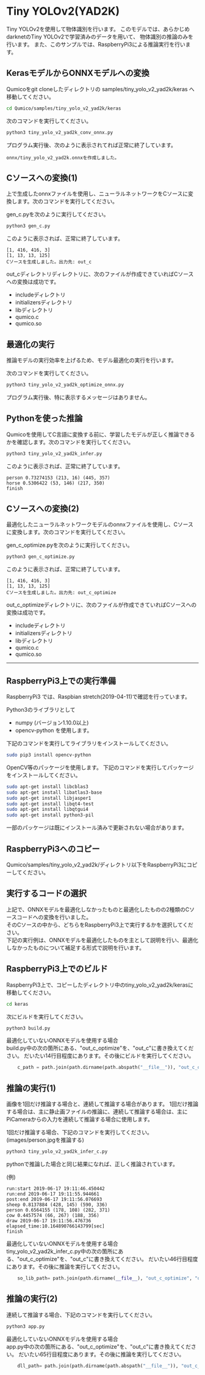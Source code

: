 # Tiny YOLOv2(YAD2K)
Tiny YOLOv2を使用して物体識別を行います。
このモデルでは、あらかじめdarknetのTiny YOLOv2で学習済みのデータを用いて、
物体識別の推論のみを行います。
また、このサンプルでは、RaspberryPi3による推論実行を行います。

## KerasモデルからONNXモデルへの変換
Qumicoをgit cloneしたディレクトリの samples/tiny_yolo_v2_yad2k/keras へ移動してください。
```sh
cd Qumico/samples/tiny_yolo_v2_yad2k/keras
```

次のコマンドを実行してください。

```sh
python3 tiny_yolo_v2_yad2k_conv_onnx.py
```
プログラム実行後、次のように表示されてれば正常に終了しています。
```
onnx/tiny_yolo_v2_yad2k.onnxを作成しました。
```

## Cソースへの変換(1)
上で生成したonnxファイルを使用し、ニューラルネットワークをCソースに変換します。次のコマンドを実行してください。

gen_c.pyを次のように実行してください。
```sh
python3 gen_c.py 
```
このように表示されば、正常に終了しています。
```
[1, 416, 416, 3]
[1, 13, 13, 125]
Cソースを生成しました。出力先: out_c
```

out_cディレクトリディレクトリに、次のファイルが作成できていればCソースへの変換は成功です。
- includeディレクトリ
- initializersディレクトリ
- libディレクトリ
- qumico.c
- qumico.so



## 最適化の実行
推論モデルの実行効率を上げるため、モデル最適化の実行を行います。

次のコマンドを実行してください。

```sh
python3 tiny_yolo_v2_yad2k_optimize_onnx.py
```
プログラム実行後、特に表示するメッセージはありません。


## Pythonを使った推論
Qumicoを使用してC言語に変換する前に、学習したモデルが正しく推論できるかを確認します。次のコマンドを実行してください。
```sh
python3 tiny_yolo_v2_yad2k_infer.py
```

このように表示されば、正常に終了しています。
```
person 0.73274153 (213, 16) (445, 357)
horse 0.5306422 (53, 146) (217, 350)
finish
```

## Cソースへの変換(2)
最適化したニューラルネットワークモデルのonnxファイルを使用し、Cソースに変換します。次のコマンドを実行してください。

gen_c_optimize.pyを次のように実行してください。
```sh
python3 gen_c_optimize.py 
```
このように表示されば、正常に終了しています。
```
[1, 416, 416, 3]
[1, 13, 13, 125]
Cソースを生成しました。出力先: out_c_optimize
```
out_c_optimizeディレクトリに、次のファイルが作成できていればCソースへの変換は成功です。

- includeディレクトリ
- initializersディレクトリ
- libディレクトリ
- qumico.c
- qumico.so


---------------------------------------------------------------------------------------------------------------------------

## RaspberryPi3上での実行準備

RaspberryPi3 では、Raspbian stretch(2019-04-11)で確認を行っています。

Python3のライブラリとして
- numpy (バージョン1.10.0以上)
- opencv-python
を使用します。

下記のコマンドを実行してライブラリをインストールしてください。
```sh
sudo pip3 install opencv-python
```

OpenCV等のパッケージを使用します。
下記のコマンドを実行してパッケージをインストールしてください。
```sh
sudo apt-get install libcblas3
sudo apt-get install libatlas3-base
sudo apt-get install libjasper1
sudo apt-get install libqt4-test
sudo apt-get install libqtgui4
sudo apt-get install python3-pil
```
一部のパッケージは既にインストール済みで更新されない場合があります。


## RaspberryPi3へのコピー
Qumico/samples/tiny_yolo_v2_yad2k/ディレクトリ以下をRaspberryPi3にコピーしてください。

## 実行するコードの選択

上記で、ONNXモデルを最適化しなかったものと最適化したものの2種類のCソースコードへの変換を行いました。  
そのCソースの中から、どちらをRaspberryPi3上で実行するかを選択してください。  
下記の実行例は、ONNXモデルを最適化したものを主として説明を行い、最適化しなかったものについて補足する形式で説明を行います。

## RaspberryPi3上でのビルド
RaspberryPi3上で、コピーしたディレクトリ中のtiny_yolo_v2_yad2k/kerasに移動してください。  
```sh
cd keras
```

次にビルドを実行してください。
```sh
python3 build.py
```

最適化していないONNXモデルを使用する場合  
build.py中の次の箇所にある、"out_c_optimize"を、"out_c"に書き換えてください。
だいたい14行目程度にあります。その後にビルドを実行してください。
```python
    c_path = path.join(path.dirname(path.abspath("__file__")), "out_c_optimize", "qumico.c")
```


## 推論の実行(1)

画像を1回だけ推論する場合と、連続して推論する場合があります。
1回だけ推論する場合は、主に静止画ファイルの推論に、連続して推論する場合は、主にPiCameraからの入力を連続して推論する場合に使用します。

1回だけ推論する場合、下記のコマンドを実行してください。(images/person.jpgを推論する)
```sh
python3 tiny_yolo_v2_yad2k_infer_c.py
```
pythonで推論した場合と同じ結果になれば、正しく推論されています。

(例)
```
run:start 2019-06-17 19:11:46.450442
run:end 2019-06-17 19:11:55.944661
post:end 2019-06-17 19:11:56.076693
sheep 0.8137884 (428, 145) (590, 336)
person 0.6564155 (178, 108) (282, 371)
cow 0.4457574 (66, 267) (188, 356)
draw 2019-06-17 19:11:56.476736
elapsed_time:10.164890766143799[sec]
finish
```

最適化していないONNXモデルを使用する場合  
tiny_yolo_v2_yad2k_infer_c.py中の次の箇所にある、"out_c_optimize"を、"out_c"に書き換えてください。
だいたい46行目程度にあります。その後に推論を実行してください。
```python
    so_lib_path= path.join(path.dirname(__file__), "out_c_optimize", "qumico.so")
```


## 推論の実行(2)

連続して推論する場合、下記のコマンドを実行してください。
```sh
python3 app.py
```

最適化していないONNXモデルを使用する場合  
app.py中の次の箇所にある、"out_c_optimize"を、"out_c"に書き換えてください。
だいたい65行目程度にあります。その後に推論を実行してください。
```python
    dll_path= path.join(path.dirname(path.abspath("__file__")), "out_c_optimize", "qumico.c")
```

